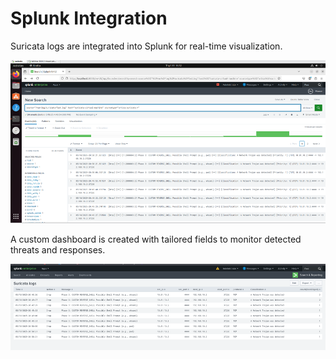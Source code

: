 # Splunk Integration
Suricata logs are integrated into Splunk for real-time visualization.
<p align="center"><img src="1.png" /></p>
A custom dashboard is created with tailored fields to monitor detected threats and responses.
<p align="center"><img src="2.png" /></p>
